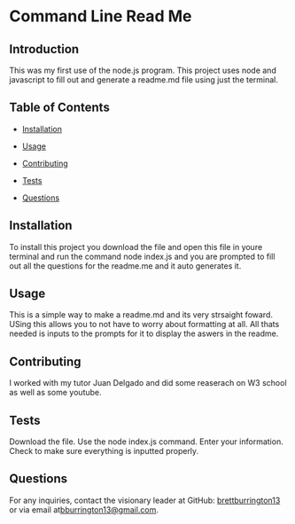 
# Command Line Read Me



## Introduction
This was my first use of the node.js program. This project uses node and javascript to fill out and generate a readme.md file using just the terminal.

## Table of Contents
- [Installation](#installation)
- [Usage](#usage)

- [Contributing](#contributing)
- [Tests](#tests)
- [Questions](#questions)

## Installation
To install this project you download the file and open this file in youre terminal and run the command node index.js and you are prompted to fill out all the questions for the readme.me and it auto generates it.

## Usage
This is a simple way to make a readme.md and its very strsaight foward. USing this allows you to not have to worry about formatting at all. All thats needed is inputs to the prompts for it to display the aswers in the readme.




## Contributing
I worked with my tutor Juan Delgado and did some reaserach on W3 school as well as some youtube.

## Tests
Download the file. Use the node index.js command. Enter your information. Check to make sure everything is inputted properly.

## Questions
For any inquiries, contact the visionary leader at GitHub: [brettburrington13](https://github.com/brettburrington13) or via email at[bburrington13@gmail.com](mailTo:bburrington13@gmail.com).
